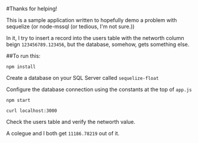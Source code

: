 #Thanks for helping!

This is a sample application written to hopefully demo a problem with sequelize 
(or node-mssql (or tedious, I'm not sure.))

In it, I try to insert a record into the users table with the networth
 column beign `123456789.123456`, but the database, somehow, gets something else.

##To run this:

`npm install`

Create a database on your SQL Server called `sequelize-float`

Configure the database connection using the constants at the top of `app.js`

`npm start`

`curl localhost:3000`

Check the users table and verify the networth value.

A colegue and I both get `11186.78219` out of it.

 